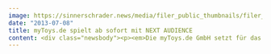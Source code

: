```yaml
---
image: https://sinnerschrader.news/media/filer_public_thumbnails/filer_public/1f/30/1f308547-0477-4b1a-91f2-bf81d027a053/varfoldersdjk8pxf42x64d8fxslz8jcc8fc0000gnttmp7jvcmd__480x288_q85_crop_subsampling-2_upscale.jpg
date: "2013-07-08"
title: myToys.de spielt ab sofort mit NEXT AUDIENCE
content: <div class="newsbody"><p><em>Die myToys.de GmbH setzt für das Online-Marketing auf die hochmoderne Adserver- und Audience Management-Technologie von NEXT AUDIENCE</em></p><p>NEXT AUDIENCE, der Hamburger Technologieanbieter für datengetriebenes Online-Marketing, gewinnt mit der myToys.de GmbH, die u.a. den Nr. 1 Online-Shop für Spielwaren und Produkte rund ums Kind in Deutschland betreibt, ein weiteres namhaftes Unternehmen als Kunden für seine maßgeschneiderte Adserver- und Data Management-Lösung.</p><p>Bereits seit eineinhalb Jahren arbeitet mirapodo, ein Tochterunternehmen der myToys.de GmbH, mit NEXT AUDIENCE erfolgreich zusammen.</p><p>Katja Rietdorf, Abteilungsleiterin im Bereich Online Marketing bei myToys.de, kommentiert&#58; „Wir haben uns für NEXT AUDIENCE entschieden, weil wir hierdurch die Chance haben, unseren Kunden online noch persönlicher zu begegnen.“</p><p><strong>Über myToys.de</strong><br/>Die myToys.de GmbH, ein Unternehmen der Otto Group mit Sitz in Berlin, betreibt u. a. den führenden Online-Shop für Spielwaren und Produkte rund ums Kind in Deutschland. myToys.de bietet seinen Online-Kunden über 100.000 Artikel zu besonders attraktiven Preisen aus den Bereichen Spielzeug, Kindermode, Babybedarf und vieles mehr. Zusätzliche Services und Beratungstools runden das Angebot ab. Seit 2006 verfügt myToys.de über gleichnamige Filialen. Der Umsatz des Unternehmens lag im Geschäftsjahr 2012/13 bei rund 280 Mio. Euro. Die myToys.de GmbH beschäftigt derzeit über 700 Mitarbeiter. Seit März 2013 ist der Online-Schuhshop mirapodo eine 100%-ige Tochter des Unternehmens. mirapodo.de zählt mit rund 400 Marken und mehr als 16.000 Modellen zu den größten Online-Schuhshops Deutschlands.</p><p><strong>Über mirapodo.de </strong><br/>Mit rund 400 Marken und mehr als 16.000 Modellen zählt mirapodo.de zu den größten Online-Schuhshops Deutschlands. Die mirapodo GmbH, mit Sitz in Berlin, gehört zur Otto Group und ist seit März 2013 eine 100%-ige Tochter der myToys.de GmbH. Das junge Start-up-Unternehmen verbindet ein umfangreiches Schuhsortiment mit einem sehr hohen Anspruch an kundenorientierten Serviceleistungen sowie einschlägiger Expertise im E-Commerce und in den Bereichen Fashion und Style.</p></div>
---
```

